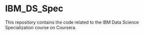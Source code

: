 # IBM_DS_Spec
This repository contains the code related to the IBM Data Science Specialization course on Coursera.
